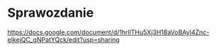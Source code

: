 # Sprawozdanie
https://docs.google.com/document/d/1hrllTHu5Xj3H18aVoBAyl4Znc-eIkejQC_gNPatYQck/edit?usp=sharing

